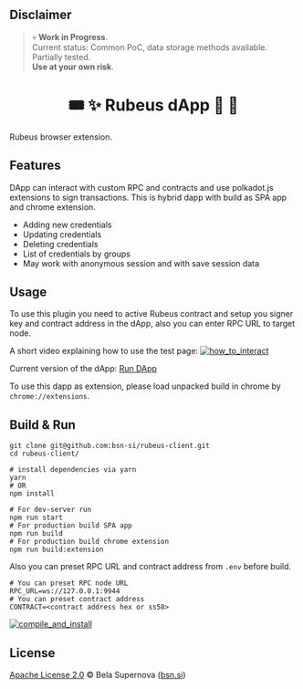 ## Disclaimer
> 💀 **Work in Progress**.  
> Current status: Common PoC, data storage methods available. Partially tested.   
> **Use at your own risk**.

<h1 align="center">
    🎟️ ✨ Rubeus dApp 🎁 👛
</h1>

Rubeus browser extension.

## Features
DApp can interact with custom RPC and contracts and use polkadot.js extensions to sign transactions.
This is hybrid dapp with build as SPA app and chrome extension. 

- Adding new credentials
- Updating credentials
- Deleting credentials
- List of credentials by groups 
- May work with anonymous session and with save session data

## Usage
To use this plugin you need to active Rubeus contract and setup you signer key and contract address in the dApp, also you can enter RPC URL to target node. 

A short video explaining how to use the test page:
[![how_to_interact](https://user-images.githubusercontent.com/98888366/199804806-8da45800-27f0-4719-9452-e36990c62772.png)](https://media.bsn.si/rubeus/interact_with_test_page.mp4)

Current version of the dApp:
[Run DApp](https://bsn-si.github.io/rubeus/)

To use this dapp as extension, please load unpacked build in chrome by `chrome://extensions`.

## Build & Run
```
git clone git@github.com:bsn-si/rubeus-client.git
cd rubeus-client/

# install dependencies via yarn
yarn
# OR
npm install

# For dev-server run
npm run start
# For production build SPA app
npm run build
# For production build chrome extension 
npm run build:extension
```

Also you can preset RPC URL and contract address from `.env` before build.  

```
# You can preset RPC node URL
RPC_URL=ws://127.0.0.1:9944
# You can preset contract address
CONTRACT=<contract address hex or ss58>
```

[![compile_and_install](https://user-images.githubusercontent.com/98888366/199809917-8328c724-eed4-4ea2-9354-aac357fe945e.png)](https://media.bsn.si/rubeus/compile_and_install_extension.mp4)


## License
[Apache License 2.0](https://github.com/bsn-si/rubeus-client/blob/main/license) © Bela Supernova ([bsn.si](https://bsn.si))
